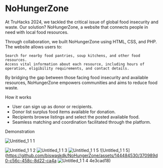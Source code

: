 # NoHungerZone
At TruHacks 2024, we tackled the critical issue of global food insecurity and waste. Our solution? NoHungerZone, a website that connects people in need with local food resources.

Through collaboration, we built NoHungerZone using HTML, CSS, and PHP. The website allows users to:

    Search for nearby food pantries, soup kitchens, and other food resources.
    Access vital information about each resource, including hours of operation, eligibility requirements, and contact details.

By bridging the gap between those facing food insecurity and available resources, NoHungerZone empowers communities and aims to reduce food waste.

How it works
   - User can sign up as donor or recipients.
   - Donor list surplus food items available for donation.
   - Recipients browse listings and select the posted available food.
   - Seamless matching and coordination facilitated through the platform.

Demonstration

  ![Untitled_1 1 1](https://github.com/biswaskdk/NoHungerZone/assets/144484530/d47f57ac-4d14-4ea3-8598-b04c9a55de4c)

![Untitled_1 1 2](https://github.com/biswaskdk/NoHungerZone/assets/144484530/a21a2fd4-0ed8-40bb-b7d6-6f3c8bb1bee1)
![Untitled_1 1 3](https://github.com/biswaskdk/NoHungerZone/assets/144484530/a09a379c-3339-43e6-abd3-5ac90d5cb65c)
![Untitled_1 1 5](https://github.com/biswaskdk/NoHungerZone/assets/144484530/73c00f44-791e-4c37-9248-e74277ef0c33)
![Untitled_1 1 5](https://github.com/biswaskdk/NoHungerZone/assets/144484530/370989d0-c56c-458c-8d22-ca4a
![Untitled_1 1 4](https://github.com/biswaskdk/NoHungerZone/assets/144484530/44a5b86c-bac8-4a88-bc02-a6a292d1329b)
4e3cad18)
